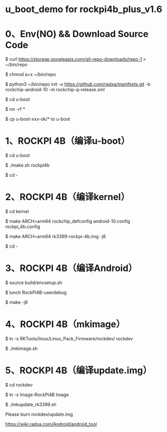 # u_boot_demo for rockpi4b_plus_v1.6

# 0、Env(NO) && Download Source Code

$ curl https://storage.googleapis.com/git-repo-downloads/repo-1 > ~/bin/repo

$ chmod a+x ~/bin/repo

$ python3 ~/bin/repo init -u https://github.com/radxa/manifests.git -b rockchip-android-10 -m rockchip-q-release.xml

$ cd u-boot 

$ rm -rf *

$ cp u-boot-xxx-ok/* to u-boot 


# 1、ROCKPI 4B（编译u-boot）

$ cd u-boot

$ ./make.sh rockpi4b

$ cd -


# 2、ROCKPI 4B（编译kernel）

$ cd kernel

$ make ARCH=arm64 rockchip_defconfig android-10.config rockpi_4b.config

$ make ARCH=arm64 rk3399-rockpi-4b.img -j8

$ cd -


# 3、ROCKPI 4B（编译Android）

$ source build/envsetup.sh

$ lunch RockPi4B-userdebug

$ make -j8


# 4、ROCKPI 4B（mkimage）

$ ln -s RKTools/linux/Linux_Pack_Firmware/rockdev/ rockdev

$ ./mkimage.sh


# 5、ROCKPI 4B（编译update.img）

$ cd rockdev

$ ln -s Image-RockPi4B Image

$ ./mkupdate_rk3399.sh


Please burn rockdev/update.img

https://wiki.radxa.com/Android/android_tool
